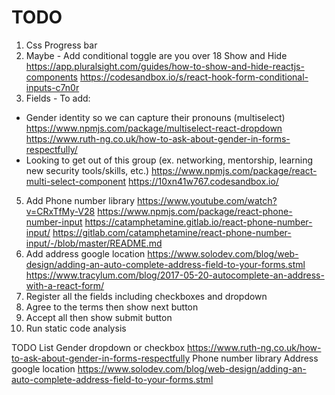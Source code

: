 # TODO

1. Css Progress bar
2. Maybe - Add conditional toggle are you over 18
   Show and Hide
   https://app.pluralsight.com/guides/how-to-show-and-hide-reactjs-components
   https://codesandbox.io/s/react-hook-form-conditional-inputs-c7n0r
3. Fields - To add:

- Gender identity so we can capture their pronouns (multiselect)
  https://www.npmjs.com/package/multiselect-react-dropdown
  https://www.ruth-ng.co.uk/how-to-ask-about-gender-in-forms-respectfully/
- Looking to get out of this group (ex. networking, mentorship, learning new security tools/skills, etc.)
  https://www.npmjs.com/package/react-multi-select-component
  https://10xn41w767.codesandbox.io/

5. Add Phone number library
   https://www.youtube.com/watch?v=CRxTfMy-V28
   https://www.npmjs.com/package/react-phone-number-input
   https://catamphetamine.gitlab.io/react-phone-number-input/
   https://gitlab.com/catamphetamine/react-phone-number-input/-/blob/master/README.md
6. Add address google location
   https://www.solodev.com/blog/web-design/adding-an-auto-complete-address-field-to-your-forms.stml
   https://www.tracylum.com/blog/2017-05-20-autocomplete-an-address-with-a-react-form/
7. Register all the fields including checkboxes and dropdown
8. Agree to the terms then show next button
9. Accept all then show submit button
10. Run static code analysis

TODO List
Gender dropdown or checkbox
https://www.ruth-ng.co.uk/how-to-ask-about-gender-in-forms-respectfully
Phone number library
Address google location
https://www.solodev.com/blog/web-design/adding-an-auto-complete-address-field-to-your-forms.stml
